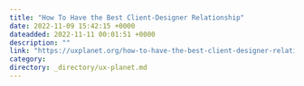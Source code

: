 ```yaml
---
title: "How To Have the Best Client-Designer Relationship"
date: 2022-11-09 15:42:15 +0000
dateadded: 2022-11-11 00:01:51 +0000
description: ""
link: "https://uxplanet.org/how-to-have-the-best-client-designer-relationship-5d744508e58a?source=rss----819cc2aaeee0---4"
category:
directory: _directory/ux-planet.md
---
```

